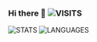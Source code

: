 ### Hi there 👋 ![VISITS](https://badges.pufler.dev/visits/onehumanbeing/onehumanbeing?style=flat-square&logo=github&color=blue&label=Github%20Visits)

![STATS](https://github-readme-stats.vercel.app/api?username=onehumanbeing&show_icons=true&hide=issues&hide_border=true)
![LANGUAGES](https://github-readme-stats.vercel.app/api/top-langs/?username=onehumanbeing&layout=compact&hide_border=true)
